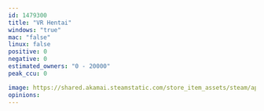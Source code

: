 ```yaml
---
id: 1479300
title: "VR Hentai"
windows: "true"
mac: "false"
linux: false
positive: 0
negative: 0
estimated_owners: "0 - 20000"
peak_ccu: 0

image: https://shared.akamai.steamstatic.com/store_item_assets/steam/apps/1479300/header.jpg?t=1606986680
opinions:
---
```

